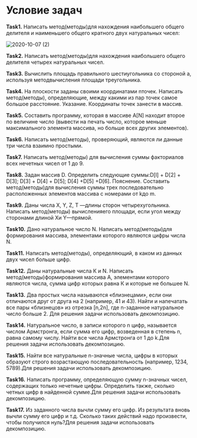 # **Условие задач**
**Task1.** Написать метод(методы)для нахождения наибольшего общего делителя и наименьшего общего кратного двух натуральных чисел:

![2020-10-07 (2)](https://user-images.githubusercontent.com/55656642/95303943-8c773b80-088c-11eb-9557-f49ed186373e.png)

**Task2.** Написать метод(методы)для нахождения наибольшего общего делителя четырех натуральных чисел.

**Task3.**  Вычислить  площадь  правильного  шестиугольника  со  стороной  а,  используя методвычисления  площади треугольника.

**Task4.** На плоскости заданы своими координатами nточек. Написать метод(методы), определяющие, между какими из пар точек самое
большое расстояние. Указание. Координаты точек занести в массив.

**Task5.** Составить программу, которая в массиве A[N] находит второе по величине число (вывести на печать число, 
которое меньше максимального элемента массива, но больше всех других элементов).

**Task6.** Написать метод(методы), проверяющий, являются ли данные три числа взаимно простыми.

**Task7.** Написать метод(методы) для вычисления суммы факториалов всех нечетных чисел от 1 до 9.

**Task8.** Задан массив D. Определить следующие суммы:D[l] + D[2] + D[3]; D[3] + D[4] + D[5]; D[4] +D[5] +D[6].
Пояснение. Составить метод(методы)для вычисления суммы трех последовательно расположенных элементов массива с номерами от kдо m.

**Task9.** Даны числа X, Y, Z, Т —длины сторон четырехугольника. Написать метод(методы) вычисленияего площади, если угол между
сторонами длиной Xи Y—прямой.

**Task10.**  Дано  натуральное  число N. Написать  метод(методы)для  формирования  массива,  элементами  которого являются цифры числа N.

**Task11.** Написать метод(методы), определяющий, в каком из данных двух чисел больше цифр.

**Task12.** Даны натуральные числа К и N. Написать метод(методы)формирования массива А, элементами которого являются числа, 
сумма цифр которых равна К и которые не большее N.

**Task13.** Два простых числа называются «близнецами», если они отличаются друг от друга на 2 (например, 41 и 43). 
Найти и напечатать все пары «близнецов» из отрезка [n,2n], где n-заданное натуральное число больше 2.
Для решения задачи использовать декомпозицию.

**Task14.**  Натуральное  число,  в  записи  которого n цифр,  называется  числом  Армстронга,  если  сумма  его  цифр, 
возведенная в степень n, равна самому числу. Найти все числа Армстронга от 1 до k.Для решения задачи использовать декомпозицию.

**Task15.**  Найти  все  натуральные n-значные  числа,  цифры  в  которых  образуют  строго  возрастающую последовательность
(например, 1234, 5789).Для решения задачи использовать декомпозицию.

**Task16.**  Написать  программу,  определяющую  сумму n-значных  чисел,  содержащих  только  нечетные  цифры. 
Определить также, сколько четных цифр в найденной сумме.Для решения задачи использовать декомпозицию.

**Task17.** Из заданного числа вычли сумму его цифр. Из результата вновь вычли сумму его цифр и т.д. 
Сколько таких действий надо произвести, чтобы получился нуль?Для решения задачи использовать декомпозицию.
